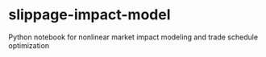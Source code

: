 # slippage-impact-model
Python notebook for nonlinear market impact modeling and trade schedule optimization
